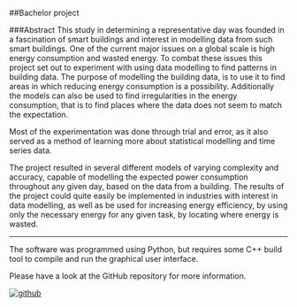 ##Bachelor project

###Abstract
This study in determining a representative day was founded in a fascination of smart
buildings and interest in modelling data from such smart buildings. One of the current
major issues on a global scale is high energy consumption and wasted energy. To 
combat these issues this project set out to experiment with using data modelling to find 
patterns in building data. The purpose of modelling the building data, is to use it to find
areas in which reducing energy consumption is a possibility. Additionally the models can
also be used to find irregularities in the energy consumption, that is to find places
where the data does not seem to match the expectation.

Most of the experimentation was done through trial and error, as it also served as a
method of learning more about statistical modelling and time series data.

The project resulted in several different models of varying complexity and accuracy,
capable of modelling the expected power consumption throughout any given day,
based on the data from a building. The results of the project could quite easily be
implemented in industries with interest in data modelling, as well as be used for
increasing energy efficiency, by using only the necessary energy for any given task, by
locating where energy is wasted.

---
The software was programmed using Python, but requires some C++ build tool to compile and run the graphical user interface.

Please have a look at the GitHub repository for more information.

[![github](/images/GitHub-Mark-32px.png)](https://github.com/LasToPe/PowerConsumptionPredictor)